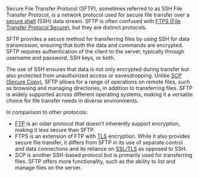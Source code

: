 Secure File Transfer Protocol (SFTP), sometimes referred to as SSH File Transfer Protocol, is a network protocol used for secure file transfer over a [secure shell](../protocols/ssh.md) (SSH) data stream. SFTP is often confused with [FTPS (File Transfer Protocol Secure)](../protocols/ftps.md), but they are distinct protocols.

SFTP provides a secure method for transferring files by using SSH for data transmission, ensuring that both the data and commands are encrypted. SFTP requires authentication of the client to the server, typically through username and password, SSH keys, or both.

The use of SSH ensures that data is not only encrypted during transfer but also protected from unauthorized access or eavesdropping. Unlike [SCP (Secure Copy)](../protocols/scp.md), SFTP allows for a range of operations on remote files, such as browsing and managing directories, in addition to transferring files. SFTP is widely supported across different operating systems, making it a versatile choice for file transfer needs in diverse environments.

In comparison to other protocols:

- [FTP](../protocols/ftp.md) is an older protocol that doesn't inherently support encryption, making it less secure than SFTP.
- FTPS is an extension of FTP with [TLS](../cryptography/tls.md) encryption. While it also provides secure file transfer, it differs from SFTP in its use of separate control and data connections and its reliance on [SSL/TLS](../cryptography/ssltls.md) as opposed to SSH.
- SCP is another SSH-based protocol but is primarily used for transferring files. SFTP offers more functionality, such as the ability to list and manage files on the server.

